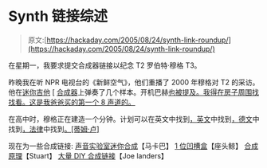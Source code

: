 # Synth 链接综述

> 原文:[https://hackaday.com/2005/08/24/synth-link-roundup/](https://hackaday.com/2005/08/24/synth-link-roundup/)

在星期一，我要求提交合成器链接以纪念 T2 罗伯特·穆格 T3。

昨晚我在听 NPR 电视台的《新鲜空气》，他们重播了 2000 年穆格对 T2 的采访。他在[迷你吉他](http://www.synthmuseum.com/moog/moomini01.html) [ [合成器](http://www.synthmuseum.com/)上弹奏了几个样本。开机巴赫[也被提及。我得在房子周围找找看。这是我爸爸买的第一个 8 声道的。](http://en.wikipedia.org/wiki/Switched-On_Bach)

在高中时，穆格正在建造一个分钟。计划可以在英文中找到[，英文](http://www.oldtemecula.com/theremin/)中找到[，德文](http://www.anne.gr.jp/%7Emune/theremin/)中找到[，法律](http://netzspannung.org/learning/iswdh/theremines/)中找到[。[蒂姆·卢]](http://home.att.net/%7Etheremin1/)

现在为一些合成链接:
[声音实验室迷你合成](http://www.musicfromouterspace.com/analogsynth/SOUNDLABMINISYNTH/soundlab.html)【马卡巴】
[1 位凹槽盒](http://web.media.mit.edu/%7Envawter/projects/1bit/)【座头鲸】
[合成原理](http://www.olscratchrecordings.com/synth_programming.htm)【Stuart】
[大量 DIY 合成链接](http://musicmoz.org/Instruments/Electronic/Synthesizer/Links/Do-It-Yourself/)【Joe landers】